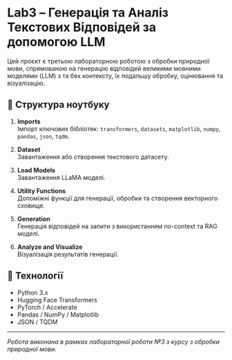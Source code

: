 
# Lab3 – Генерація та Аналіз Текстових Відповідей за допомогою LLM

Цей проєкт є третьою лабораторною роботою з обробки природної мови, спрямованою на генерацію відповідей великими мовними моделями (LLM) з та бех контексту, їх подальшу обробку, оцінювання та візуалізацію.

## 📁 Структура ноутбуку

1. **Imports**  
   Імпорт ключових бібліотек: `transformers`, `datasets`, `matplotlib`, `numpy`, `pandas`, `json`, `tqdm`.

2. **Dataset**  
   Завантаження або створення текстового датасету.

3. **Load Models**  
   Завантаження LLaMA моделі.

4. **Utility Functions**  
   Допоміжні функції для генерації, обробки та створення векторного сховище.

5. **Generation**  
   Генерація відповідей на запити з використанням no-context та RAG моделі.

6. **Analyze and Visualize**  
   Візуалізація результатів генерації.

## 🧪 Технології

- Python 3.x
- Hugging Face Transformers
- PyTorch / Accelerate
- Pandas / NumPy / Matplotlib
- JSON / TQDM

---

_Робота виконана в рамках лабораторної роботи №3 з курсу з обробки природної мови._
